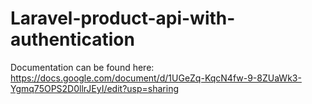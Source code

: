 # Laravel-product-api-with-authentication

Documentation can be found here: https://docs.google.com/document/d/1UGeZq-KqcN4fw-9-8ZUaWk3-Ygmq75OPS2D0llrJEyI/edit?usp=sharing
